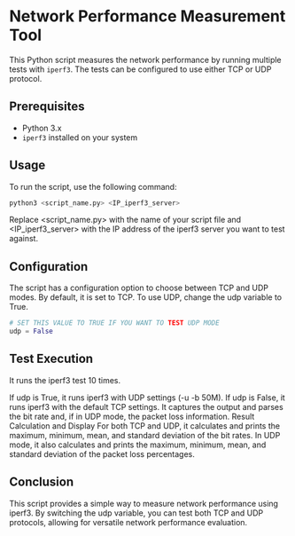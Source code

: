 # Network Performance Measurement Tool

This Python script measures the network performance by running multiple tests with `iperf3`. The tests can be configured to use either TCP or UDP protocol.

## Prerequisites

- Python 3.x
- `iperf3` installed on your system

## Usage

To run the script, use the following command:

```sh
python3 <script_name.py> <IP_iperf3_server>
```
Replace <script_name.py> with the name of your script file and <IP_iperf3_server> with the IP address of the iperf3 server you want to test against.

## Configuration
The script has a configuration option to choose between TCP and UDP modes. By default, it is set to TCP. To use UDP, change the udp variable to True.

```py
# SET THIS VALUE TO TRUE IF YOU WANT TO TEST UDP MODE
udp = False
```

## Test Execution
It runs the iperf3 test 10 times.

If udp is True, it runs iperf3 with UDP settings (-u -b 50M).
If udp is False, it runs iperf3 with the default TCP settings.
It captures the output and parses the bit rate and, if in UDP mode, the packet loss information.
Result Calculation and Display
For both TCP and UDP, it calculates and prints the maximum, minimum, mean, and standard deviation of the bit rates.
In UDP mode, it also calculates and prints the maximum, minimum, mean, and standard deviation of the packet loss percentages.

## Conclusion
This script provides a simple way to measure network performance using iperf3. By switching the udp variable, you can test both TCP and UDP protocols, allowing for versatile network performance evaluation.
